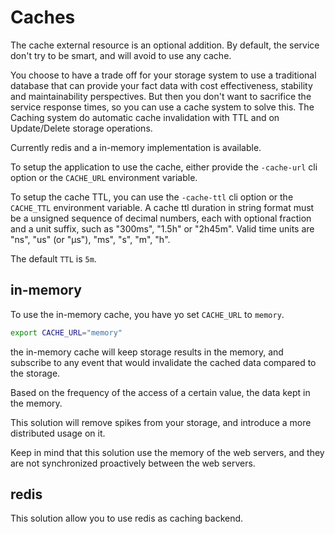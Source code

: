 # Caches

The cache external resource is an optional addition.
By default, the service don't try to be smart, and will avoid to use any cache.

You choose to have a trade off for your storage system to use a traditional database
that can provide your fact data with cost effectiveness, stability and maintainability perspectives.
But then you don't want to sacrifice the service response times, so you can use a cache system to solve this.
The Caching system do automatic cache invalidation with TTL and on Update/Delete storage operations.

Currently redis and a in-memory implementation is available.

To setup the application to use the cache, either provide the `-cache-url` cli option
or the `CACHE_URL` environment variable.

To setup the cache TTL, you can use the `-cache-ttl` cli option or the `CACHE_TTL` environment variable.
A cache ttl duration in string format must be a unsigned sequence of
decimal numbers, each with optional fraction and a unit suffix,
such as "300ms", "1.5h" or "2h45m".
Valid time units are "ns", "us" (or "µs"), "ms", "s", "m", "h".
 
The default `TTL` is `5m`. 

## in-memory

To use the in-memory cache, you have yo set `CACHE_URL` to `memory`.

```bash
export CACHE_URL="memory"
```

the in-memory cache will keep storage results in the memory,
and subscribe to any event that would invalidate the cached data compared to the storage.

Based on the frequency of the access of a certain value, the data kept in the memory.

This solution will remove spikes from your storage,
and introduce a more distributed usage on it.

Keep in mind that this solution use the memory of the web servers,
and they are not synchronized proactively between the web servers.

## redis

This solution allow you to use redis as caching backend.
   
